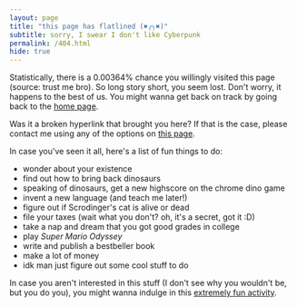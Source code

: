 ```yaml
---
layout: page
title: "this page has flatlined (✖╭╮✖)"
subtitle: sorry, I swear I don't like Cyberpunk
permalink: /404.html
hide: true
---
```


Statistically, there is a 0.00364% chance you willingly visited this page (source: trust me bro). So long story short, you seem lost. Don't worry, it happens to the best of us. You might wanna get back on track by going back to the [home page](https://omprabhu31.github.io/).

Was it a broken hyperlink that brought you here? If that is the case, please contact me using any of the options on [this page](/contact/).

In case you've seen it all, here's a list of fun things to do:

* wonder about your existence
* find out how to bring back dinosaurs
* speaking of dinosaurs, get a new highscore on the chrome dino game
* invent a new language (and teach me later!)
* figure out if Scrodinger's cat is alive or dead
* file your taxes (wait what you don't? oh, it's a secret, got it :D)
* take a nap and dream that you got good grades in college
* play <i>Super Mario Odyssey</i>
* write and publish a bestbeller book
* make a lot of money
* idk man just figure out some cool stuff to do

In case you aren't interested in this stuff (I don't see why you wouldn't be, but you do you), you might wanna indulge in this [extremely fun activity]().
